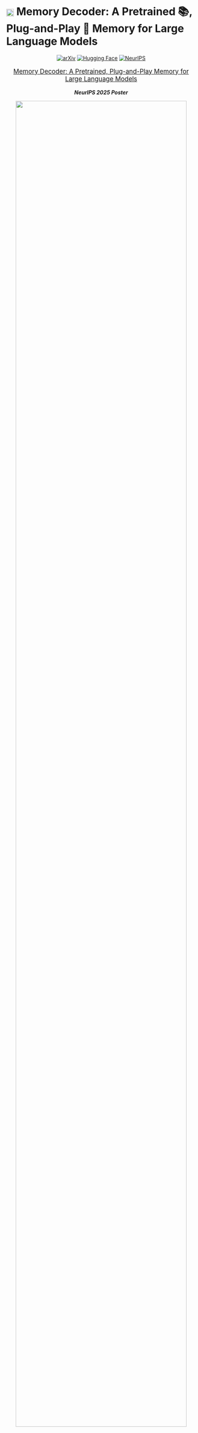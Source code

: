 # <img src="assets/logo.png" alt="MemoryDecoder" width="20" height="20" style="vertical-align: middle"> Memory Decoder: A Pretrained 📚, Plug-and-Play 🔗 Memory for Large Language Models 

<div align="center">

[![arXiv](https://img.shields.io/badge/arXiv%20paper-2508.09874-b31b1b.svg)](https://www.arxiv.org/abs/2508.09874)
[![Hugging Face](https://img.shields.io/badge/🤗%20Hugging%20Face-MemoryDecoder-yellow)](https://huggingface.co/Clover-Hill/MemoryDecoder-gpt2-small)
[![NeurIPS](https://img.shields.io/badge/NeurIPS%202025-Poster-blue)]()

</div>

<p align="center" style="font-size: larger;">
  <a href="https://www.arxiv.org/abs/2508.09874">Memory Decoder: A Pretrained, Plug-and-Play Memory for Large Language Models</a>
</p>

<p align="center">
  <em><strong>NeurIPS 2025 Poster</strong></em>
</p>

<p align="center">
<img src="assets/intro.png" width="95%">
</p>

## 📖 Overview

Memory Decoder introduces a novel paradigm for domain adaptation that bridges the gap between non-parametric retrieval methods and parametric fine-tuning approaches. By pre-training a compact transformer decoder to internalize retrieval patterns, Memory Decoder provides the benefits of both worlds:

- ✨ **Plug-and-Play**: A single Memory Decoder enhances any model sharing the same tokenizer
- 🚀 **Efficient Inference**: No retrieval overhead - just parallel forward passes  
- 🎯 **Domain Expertise**: Captures long-tail knowledge like non-parametric methods
- 🔒 **Preserves Capabilities**: Original model parameters remain unchanged

Unlike traditional approaches that either require expensive retraining (DAPT) or introduce significant inference latency (RAG), Memory Decoder offers efficient domain adaptation through a pretrained memory component that seamlessly integrates with existing models.

<p align="center">
<img src="assets/pipeline.png" width="95%">
</p>

## 🚀 Quick Start

### 🔧 Environment Setup

We run on **CUDA 12.4** with the following core dependencies:
- **faiss-gpu 1.11.0** (with cuvs support)
- **PyTorch 2.6.0**

#### Step 1: Install FAISS-GPU
```bash
conda install -c pytorch -c nvidia -c rapidsai -c conda-forge libnvjitlink faiss-gpu-cuvs=1.11.0
```

#### Step 2: Install PyTorch
```bash
pip install torch==2.6.0 torchvision==0.21.0 torchaudio==2.6.0
```

#### Step 3: Install Other Dependencies
```bash
pip install transformers datasets accelerate pyarrow evaluate loguru wandb tqdm pickle
```

### 📊 Evaluate and Use Memory Decoder

We provide the checkpoint of gpt2-small Memory Decoder used in our experiments 🤗[gpt2-small Memory Decoder](https://huggingface.co/Clover-Hill/MemoryDecoder-gpt2-small). Simply download this checkpoint and 🤗[wikitext-103 dataset](https://huggingface.co/datasets/Salesforce/wikitext) from huggingface and run the following scripts:

#### 📝 Data Preprocessing
```bash
# scripts/preprocess_dataset.sh
TOKENIZER="/path/to/tokenizer(model)/directory"
OUTPUT_DIR=./dataset/wikitext-gpt2

python utils/preprocess_dataset.py \
    --dataset_name /path/to/wikitext \
    --dataset_config_name wikitext-103-raw-v1 \
    --tokenizer_path ${TOKENIZER} \
    --output_dir ${OUTPUT_DIR} \
    --num_proc 32
```

#### 📈 Evaluate Base Model
```bash
# scripts/evaluate_base_gpt.sh
DATASET=/path/to/dataset
MODEL=/path/to/base/model
OUTPUT_DIR=tmp/

NCCL_P2P_DISABLE=1 NCCL_IB_DISABLE=1 CUDA_VISIBLE_DEVICES=0 python \
    -m train_base \
    --model_name_or_path ${MODEL} \
    --dataset_name ${DATASET} \
    --per_device_eval_batch_size 16 \
    --do_eval \
    --eval_subset test \
    --output_dir ${OUTPUT_DIR} \
    --report_to none
```

#### 🎯 Evaluate with Memory Decoder
```bash
# scripts/evaluate_joint_gpt2.sh
DATASET=/path/to/dataset
MODEL=/path/to/base/model
KNN_PATH=/path/to/memory/decoder
OUTPUT_DIR=tmp/

python -m evaluate_joint \
    --do_test \
    --model_name_or_path ${MODEL} \
    --dataset_name ${DATASET} \
    --dataset_split_name test \
    --per_device_eval_batch_size 16 \
    --output_dir ${OUTPUT_DIR} \
    --knn_temp 1 \
    --lmbda 0.55 \
    --knn_generator_path ${KNN_PATH} \
    --report_to none
```

### 🏆 Performance Results on WikiText-103

|   Model    | Base | +MemDec | PPL Decrease |
|:----------:|:----:|:-------:|:-----------:|
| GPT2-small | 24.89 | **13.36** | -46.4% |
| GPT2-medium | 18.29 | **12.25** | -33.0% |
| GPT2-large | 15.80 | **11.53** | -27.0% |
| GPT2-xl | 14.39 | **10.93** | -24.0% |

### 💡 Generation Example

#### Step 1: Import Libraries and Initialize Models

```python
from memDec import MemoryDecoder
import transformers
from transformers import AutoModelForCausalLM
from loguru import logger

# Define paths to your models
base_lm_path = "/path/to/base/model/gpt2-xl"
knn_generator_path = "/path/to/memdec-gpt2-small"

# Load tokenizer and models
tokenizer = transformers.AutoTokenizer.from_pretrained(base_lm_path)
base_lm = AutoModelForCausalLM.from_pretrained(base_lm_path)
knn_generator = AutoModelForCausalLM.from_pretrained(knn_generator_path)
```

#### Step 2: Prepare Models and Create Joint Model

```python
# Resize embeddings and set to evaluation mode
base_lm.resize_token_embeddings(len(tokenizer))
knn_generator.resize_token_embeddings(len(tokenizer))
base_lm.eval()
knn_generator.eval()

# Create the joint Memory Decoder model
joint = MemoryDecoder(base_lm, knn_generator, lmbda=0.55, knn_temp=1.0).to("cuda")
```

#### Step 3: Generate Text and Compare Results

```python
# Prepare input prompt
prompt = "As with previous Valkyira Chronicles games , Valkyria Chronicles III is"
inputs = tokenizer(prompt, return_tensors="pt").to("cuda")

# Generate with Memory Decoder
out_ids = joint.generate(**inputs, max_new_tokens=20, do_sample=False)
logger.info(f"Memory Decoder output: {tokenizer.decode(out_ids[0], skip_special_tokens=True)}")

# Generate with base model for comparison
out_ids = base_lm.generate(**inputs, max_new_tokens=20, do_sample=False)
logger.info(f"Base Model output: {tokenizer.decode(out_ids[0], skip_special_tokens=True)}")
```

**📊 Generation Results Comparison:**

| Model | Generated Continuation |
|-------|------------------------|
| **Memory Decoder** 🎯 | *"...is a **role-playing** video game developed by Sega and published by Sega for the PlayStation 2."* |
| **Base Model** | *"...is a turn-based strategy game. The player takes control of a squad of Valkyria soldiers..."* |

> [!NOTE]
> Memory Decoder correctly identifies Valkyria Chronicles III as a **role-playing game** (factually accurate), while the base model incorrectly predicts it as a strategy game. 

## 🛠️ Training Memory Decoder

### 📁 Repository Structure

Our codebase is organized as follows to facilitate both training and evaluation:

```
MemoryDecoder/
├── knn_utils/
│   ├── build_index.py        # Build FAISS index for efficient search
│   ├── saveEmbedMulti.py     # Save embeddings with multi-GPU support
│   └── saveKNNMulti.py       # Search and save KNN distributions
├── scripts/
│   ├── evaluate_base_gpt.sh  # Evaluate base model
│   ├── evaluate_joint_gpt2.sh # Evaluate with Memory Decoder
│   ├── preprocess_dataset.sh # Preprocess datasets
│   ├── save_pipeline.sh      # Complete KNN signal pipeline
│   └── train_memdec.sh       # Train Memory Decoder
├── utils/
│   ├── cal_loss.py          # Loss calculation utilities
│   └── preprocess_dataset.py # Dataset preprocessing
├── demo/                      # Demo scripts
│   ├── memDec.py  # Class for Memory Decoder Generation
│   └── generation_example.py # Generation demonstration
├── train_base.py             # Base model training/evaluation
├── train_memdec.py           # Memory Decoder training
└── evaluate_joint.py         # Joint evaluation interface
```

### 🔄 Training Pipeline

#### 1️⃣ Preprocess Dataset
Tokenize and group text for efficient processing:
```bash
bash scripts/preprocess_dataset.sh
```

#### 2️⃣ Build KNN Training Signals

Three-step process for creating supervision signals:

- Save Embeddings

Extract and save hidden representations from the pretrained model:
```bash
accelerate launch \
    --config_file ${ACCELERATE_CONFIG} \
    -m train_base \
    --model_name_or_path ${MODEL_TO_SAVE} \
    --dataset_name ${DATASET} \
    --do_eval --eval_subset ${SUBSET} \
    --per_device_eval_batch_size ${BATCH_SIZE_EVAL} \
    --output_dir ${OUTPUT_DIR} \
    --dstore_dir ${DSTORE_DIR} \
    --save_knnlm_dstore \
    --report_to none
```

- Build IVFPQ Index

Create an efficient index for fast nearest neighbor search:
```bash
python -m knn_utils.build_index \
    --dstore_path ${DSTORE_PATH} \
    --num_keys_to_add_at_a_time ${NUM_KEYS_TO_ADD} \
    --ncentroids ${NCENTROIDS} \
    --code_size ${CODE_SIZE} \
    --probe ${PROBE}
```

- Search KNN Distributions

Generate KNN probability distributions as training signals:
```bash
accelerate launch \
    --config_file ${ACCELERATE_CONFIG} \
    -m knn_utils.saveKNNMulti \
    --model_path ${MODEL_TO_SAVE} \
    --dstore_path ${DSTORE_PATH} \
    --val_path ${VAL_PATH} \
    --index_path ${INDEX_PATH} \
    --output_path ${OUTPUT_PATH} \
    --k ${K} \
    --knn_temp ${KNN_TEMP} \
    --probe ${PROBE} \
    --batch_size ${BATCH_SIZE_KNN} \
    --ignore_first True \
    --knn_gpu
```

The complete pipeline is available in:
```bash
bash scripts/save_pipeline.sh
```

> [!IMPORTANT]
> Both embedding saving and KNN distribution search support multi-card multi-node inference/searching. Ensure your `accelerate` configuration is properly set up for distributed computing to maximize efficiency.

#### 3️⃣ Start Training

Launch Memory Decoder training:
```bash
bash scripts/train_memdec.sh
```

> [!NOTE]
> The training interface is implemented in `train_memdec.py` and supports resuming from checkpoints automatically.

## 🙏 Acknowledgments

This implementation is inspired by the excellent work in [knn-transformers](https://github.com/neulab/knn-transformers). We are grateful for their pioneering contributions to retrieval-augmented language modeling.

## 📧 Contact

For questions and discussions, feel free to email: **maximus.cao@outlook.com**

## 📚 Citation

If you find Memory Decoder helpful in your research, please consider citing:

```bibtex
@article{cao2025memory,
  title={Memory decoder: A pretrained, plug-and-play memory for large language models},
  author={Cao, Jiaqi and Wang, Jiarui and Wei, Rubin and Guo, Qipeng and Chen, Kai and Zhou, Bowen and Lin, Zhouhan},
  journal={arXiv preprint arXiv:2508.09874},
  year={2025}
}
```